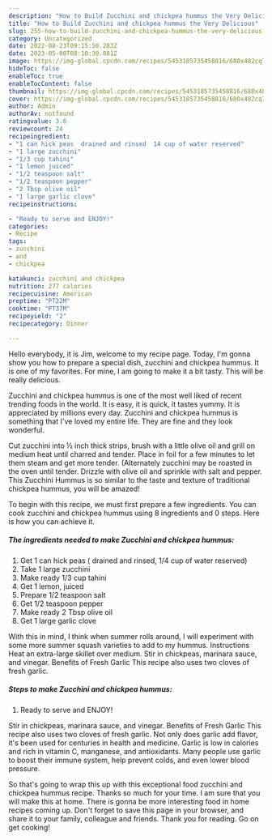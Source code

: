 ```yaml
---
description: "How to Build Zucchini and chickpea hummus the Very Delicious"
title: "How to Build Zucchini and chickpea hummus the Very Delicious"
slug: 255-how-to-build-zucchini-and-chickpea-hummus-the-very-delicious
category: Uncategorized
date: 2022-08-23T09:15:50.283Z
date: 2023-05-08T08:10:30.881Z
image: https://img-global.cpcdn.com/recipes/5453185735458816/680x482cq70/zucchini-and-chickpea-hummus-recipe-main-photo.jpg
hideToc: false
enableToc: true
enableTocContent: false
thumbnail: https://img-global.cpcdn.com/recipes/5453185735458816/680x482cq70/zucchini-and-chickpea-hummus-recipe-main-photo.jpg
cover: https://img-global.cpcdn.com/recipes/5453185735458816/680x482cq70/zucchini-and-chickpea-hummus-recipe-main-photo.jpg
author: Admin
authorAv: notfound
ratingvalue: 3.6
reviewcount: 24
recipeingredient:
- "1 can hick peas  drained and rinsed  14 cup of water reserved"
- "1 large zucchini"
- "1/3 cup tahini"
- "1 lemon juiced"
- "1/2 teaspoon salt"
- "1/2 teaspoon pepper"
- "2 Tbsp olive oil"
- "1 large garlic clove"
recipeinstructions:

- "Ready to serve and ENJOY!"
categories:
- Recipe
tags:
- zucchini
- and
- chickpea

katakunci: zucchini and chickpea 
nutrition: 277 calories
recipecuisine: American
preptime: "PT22M"
cooktime: "PT37M"
recipeyield: "2"
recipecategory: Dinner

---
```



Hello everybody, it is Jim, welcome to my recipe page. Today, I'm gonna show you how to prepare a special dish, zucchini and chickpea hummus. It is one of my favorites. For mine, I am going to make it a bit tasty. This will be really delicious.

Zucchini and chickpea hummus is one of the most well liked of recent trending foods in the world. It is easy, it is quick, it tastes yummy. It is appreciated by millions every day. Zucchini and chickpea hummus is something that I've loved my entire life. They are fine and they look wonderful.

Cut zucchini into ½ inch thick strips, brush with a little olive oil and grill on medium heat until charred and tender. Place in foil for a few minutes to let them steam and get more tender. (Alternately zucchini may be roasted in the oven until tender. Drizzle with olive oil and sprinkle with salt and pepper. This Zucchini Hummus is so similar to the taste and texture of traditional chickpea hummus, you will be amazed!


To begin with this recipe, we must first prepare a few ingredients. You can cook zucchini and chickpea hummus using 8 ingredients and 0 steps. Here is how you can achieve it.

<!--inarticleads1-->

##### The ingredients needed to make Zucchini and chickpea hummus:

1. Get 1 can hick peas ( drained and rinsed,  1/4 cup of water reserved)
1. Take 1 large zucchini
1. Make ready 1/3 cup tahini
1. Get 1 lemon, juiced
1. Prepare 1/2 teaspoon salt
1. Get 1/2 teaspoon pepper
1. Make ready 2 Tbsp olive oil
1. Get 1 large garlic clove


With this in mind, I think when summer rolls around, I will experiment with some more summer squash varieties to add to my hummus. Instructions Heat an extra-large skillet over medium. Stir in chickpeas, marinara sauce, and vinegar. Benefits of Fresh Garlic This recipe also uses two cloves of fresh garlic. 

<!--inarticleads2-->

##### Steps to make Zucchini and chickpea hummus:


1. Ready to serve and ENJOY!

Stir in chickpeas, marinara sauce, and vinegar. Benefits of Fresh Garlic This recipe also uses two cloves of fresh garlic. Not only does garlic add flavor, it&#39;s been used for centuries in health and medicine. Garlic is low in calories and rich in vitamin C, manganese, and antioxidants. Many people use garlic to boost their immune system, help prevent colds, and even lower blood pressure. 

So that's going to wrap this up with this exceptional food zucchini and chickpea hummus recipe. Thanks so much for your time. I am sure that you will make this at home. There is gonna be more interesting food in home recipes coming up. Don't forget to save this page in your browser, and share it to your family, colleague and friends. Thank you for reading. Go on get cooking!
